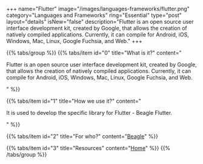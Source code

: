 +++
name="Flutter"
image="/images/languages-frameworks/flutter.png"
category="Languages and Frameworks"
ring="Essential"
type="post"
layout="details"
isNew="false"
description="Flutter is an open source user interface development kit, created by Google, that allows the creation of natively compiled applications. Currently, it can compile for Android, iOS, Windows, Mac, Linux, Google Fuchsia, and Web."
+++

{{% tabs/group %}}
  {{% tabs/item id="0" title="What is it?" content="<p>Flutter is an open source user interface development kit, created by Google, that allows the creation of natively compiled applications. Currently, it can compile for Android, iOS, Windows, Mac, Linux, Google Fuchsia, and Web.</p>" %}}

  {{% tabs/item id="1" title="How we use it?" content="<p>It is used to develop the specific library for Flutter - Beagle Flutter.</p>" %}}

  {{% tabs/item id="2" title="For who?" content="<a href='https://usebeagle.io/' target='_blank'>Beagle</a>" %}}

  {{% tabs/item id="3" title="Resources" content="<a href='https://flutter.dev/' target='_blank'>Home</a>" %}}
{{% /tabs/group %}}
